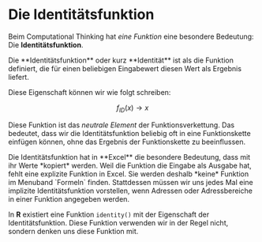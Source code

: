 # Die Identitätsfunktion

Beim Computational Thinking hat *eine Funktion* eine besondere Bedeutung: Die **Identitätsfunktion**. 

<p class="alert alert-primary" markdown="1">
Die **Identitätsfunktion** oder kurz **Identität** ist als die Funktion definiert, die für einen beliebigen Eingabewert diesen Wert als Ergebnis liefert. 
</p>

Diese Eigenschaft können wir wie folgt schreiben: 

$$ f_{ID}(x) \to x $$

Diese Funktion ist das *neutrale Element* der Funktionsverkettung. Das bedeutet, dass wir die Identitätsfunktion beliebig oft in eine Funktionskette einfügen können, ohne das Ergebnis der Funktionskette zu beeinflussen. 

<p class="alert alert-success" markdown="1">
Die Identitätsfunktion hat in **Excel** die besondere Bedeutung, dass mit ihr Werte *kopiert* werden. Weil die Funktion die Eingabe als Ausgabe hat, fehlt eine explizite Funktion in Excel. Sie werden deshalb *keine* Funktion im Menuband `Formeln` finden. Stattdessen müssen wir uns jedes Mal eine implizite Identitätsfunktion vorstellen, wenn Adressen oder Adressbereiche in einer Funktion angegeben werden. 
</p>

In **R** existiert eine Funktion `identity()` mit der Eigenschaft der Identitätsfunktion. Diese Funktion verwenden wir in der Regel nicht, sondern denken uns diese Funktion mit. 